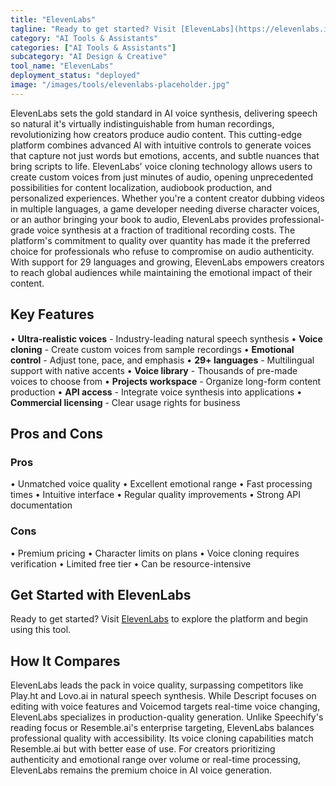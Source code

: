 ```yaml
---
title: "ElevenLabs"
tagline: "Ready to get started? Visit [ElevenLabs](https://elevenlabs.io) to explore the platform and begin using this tool...."
category: "AI Tools & Assistants"
categories: ["AI Tools & Assistants"]
subcategory: "AI Design & Creative"
tool_name: "ElevenLabs"
deployment_status: "deployed"
image: "/images/tools/elevenlabs-placeholder.jpg"
---
```

ElevenLabs sets the gold standard in AI voice synthesis, delivering speech so natural it's virtually indistinguishable from human recordings, revolutionizing how creators produce audio content. This cutting-edge platform combines advanced AI with intuitive controls to generate voices that capture not just words but emotions, accents, and subtle nuances that bring scripts to life. ElevenLabs' voice cloning technology allows users to create custom voices from just minutes of audio, opening unprecedented possibilities for content localization, audiobook production, and personalized experiences. Whether you're a content creator dubbing videos in multiple languages, a game developer needing diverse character voices, or an author bringing your book to audio, ElevenLabs provides professional-grade voice synthesis at a fraction of traditional recording costs. The platform's commitment to quality over quantity has made it the preferred choice for professionals who refuse to compromise on audio authenticity. With support for 29 languages and growing, ElevenLabs empowers creators to reach global audiences while maintaining the emotional impact of their content.

## Key Features

• **Ultra-realistic voices** - Industry-leading natural speech synthesis
• **Voice cloning** - Create custom voices from sample recordings
• **Emotional control** - Adjust tone, pace, and emphasis
• **29+ languages** - Multilingual support with native accents
• **Voice library** - Thousands of pre-made voices to choose from
• **Projects workspace** - Organize long-form content production
• **API access** - Integrate voice synthesis into applications
• **Commercial licensing** - Clear usage rights for business

## Pros and Cons

### Pros
• Unmatched voice quality
• Excellent emotional range
• Fast processing times
• Intuitive interface
• Regular quality improvements
• Strong API documentation

### Cons
• Premium pricing
• Character limits on plans
• Voice cloning requires verification
• Limited free tier
• Can be resource-intensive

## Get Started with ElevenLabs

Ready to get started? Visit [ElevenLabs](https://elevenlabs.io) to explore the platform and begin using this tool.

## How It Compares

ElevenLabs leads the pack in voice quality, surpassing competitors like Play.ht and Lovo.ai in natural speech synthesis. While Descript focuses on editing with voice features and Voicemod targets real-time voice changing, ElevenLabs specializes in production-quality generation. Unlike Speechify's reading focus or Resemble.ai's enterprise targeting, ElevenLabs balances professional quality with accessibility. Its voice cloning capabilities match Resemble.ai but with better ease of use. For creators prioritizing authenticity and emotional range over volume or real-time processing, ElevenLabs remains the premium choice in AI voice generation.